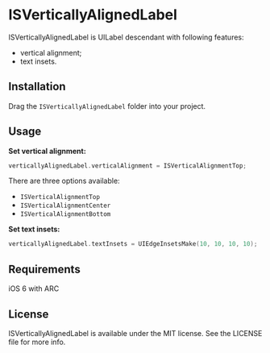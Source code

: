 ISVerticallyAlignedLabel
===============
ISVerticallyAlignedLabel is UILabel descendant with following features:
* vertical alignment;
* text insets.

Installation
---------------
Drag the `ISVerticallyAlignedLabel` folder into your project.

Usage
---------------
__Set vertical alignment:__

```objective-c
verticallyAlignedLabel.verticalAlignment = ISVerticalAlignmentTop;
```
There are three options available:
* `ISVerticalAlignmentTop`
* `ISVerticalAlignmentCenter`
* `ISVerticalAlignmentBottom`

__Set text insets:__

```objective-c
verticallyAlignedLabel.textInsets = UIEdgeInsetsMake(10, 10, 10, 10);
```

Requirements
---------------
iOS 6 with ARC

License
---------------
ISVerticallyAlignedLabel is available under the MIT license. See the LICENSE file for more info.
